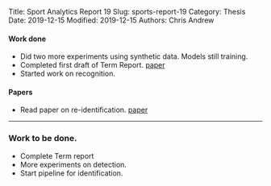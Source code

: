 Title: Sport Analytics Report 19
Slug: sports-report-19
Category: Thesis
Date: 2019-12-15
Modified: 2019-12-15
Authors: Chris Andrew

#### Work done
- Did two more experiments using synthetic data. Models still training.
- Completed first draft of Term Report. [paper](https://www.overleaf.com/project/5de755356dfca3000155748d)
- Started work on recognition.

#### Papers
- Read paper on re-identification. [paper](http://openaccess.thecvf.com/content_cvpr_2018/html/Wang_Transferable_Joint_Attribute-Identity_CVPR_2018_paper.html)

-------
### Work to be done.
- Complete Term report
- More experiments on detection.
- Start pipeline for identification.
